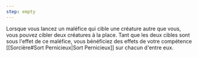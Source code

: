 ```yaml
---
step: empty
---
```

Lorsque vous lancez un maléfice qui cible une créature autre que vous, vous pouvez cibler deux créatures à la place. Tant que les deux cibles sont sous l'effet de ce maléfice, vous bénéficiez des effets de votre compétence [[Sorcière#Sort Pernicieux|Sort Pernicieux]] sur chacun d'entre eux.
